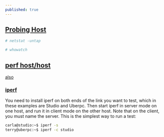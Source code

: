 ```yaml
---
published: true
---
```

## [Probing Host](https://www.linux.com/learn/who-and-what-my-network-probing-your-network-linux)

```bash
# netstat -untap

# whowatch
```

## [perf host/host](https://linuxaria.com/article/tool-command-line-bandwidth-linux)
[also](https://www.linux.com/learn/five-funny-little-linux-network-testers-and-monitors)

### [iperf](https://askubuntu.com/questions/7976/how-do-you-test-the-network-speed-betwen-two-boxes#7977)

You need to install iperf on both ends of the link you want to test, which in these examples are Studio and Uberpc. Then start iperf in server mode on one host, and run it in client mode on the other host. Note that on the client, you must name the server. This is the simplest way to run a test:

```bash
carla@studio:~$ iperf -s
terry@uberpc:~$ iperf -c studio
```
